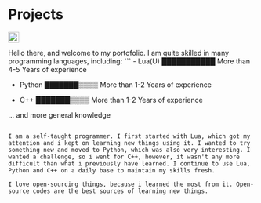 # Projects
<a href="https://discordapp.com/users/1009460118607376404">
  <img align="left" alt="Enrise's Discord" width="22px" src="https://raw.githubusercontent.com/peterthehan/peterthehan/master/assets/discord.svg" />
</a>
<br/>
<br/>
Hello there, and welcome to my portofolio. I am quite skilled in many programming languages, including:
```
- Lua(U) ███████████ More than 4-5 Years of experience

- Python ███████▒▒▒▒ More than 1-2 Years of experience

- C++ ███████▒▒▒▒ More than 1-2 Years of experience

... and more general knowledge
```

I am a self-taught programmer. I first started with Lua, which got my attention and i kept on learning new things using it. I wanted to try something new and moved to Python, which was also very interesting. I wanted a challenge, so i went for C++, however, it wasn't any more difficult than what i previously have learned. I continue to use Lua, Python and C++ on a daily base to maintain my skills fresh.

I love open-sourcing things, because i learned the most from it. Open-source codes are the best sources of learning new things.

